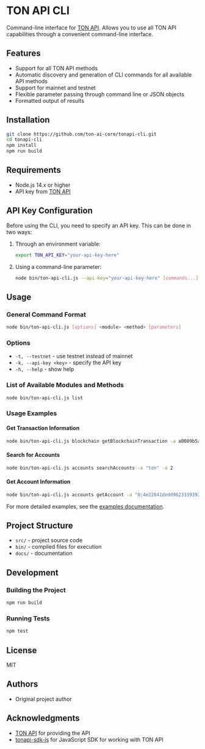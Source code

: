 # TON API CLI

Command-line interface for [TON API](https://tonapi.io). Allows you to use all TON API capabilities through a convenient command-line interface.

## Features

- Support for all TON API methods
- Automatic discovery and generation of CLI commands for all available API methods
- Support for mainnet and testnet
- Flexible parameter passing through command line or JSON objects
- Formatted output of results

## Installation

```bash
git clone https://github.com/ton-ai-core/tonapi-cli.git
cd tonapi-cli
npm install
npm run build
```

## Requirements

- Node.js 14.x or higher
- API key from [TON API](https://tonapi.io)

## API Key Configuration

Before using the CLI, you need to specify an API key. This can be done in two ways:

1. Through an environment variable:
   ```bash
   export TON_API_KEY="your-api-key-here"
   ```

2. Using a command-line parameter:
   ```bash
   node bin/ton-api-cli.js --api-key="your-api-key-here" [commands...]
   ```

## Usage

### General Command Format

```bash
node bin/ton-api-cli.js [options] <module> <method> [parameters]
```

### Options

- `-t, --testnet` - use testnet instead of mainnet
- `-k, --api-key <key>` - specify the API key
- `-h, --help` - show help

### List of Available Modules and Methods

```bash
node bin/ton-api-cli.js list
```

### Usage Examples

#### Get Transaction Information
```bash
node bin/ton-api-cli.js blockchain getBlockchainTransaction -a a0089b5ae47cb60a4d14fcd6b88836a1ec08151e8ac9b3631d680df7c2ae0bb8
```

#### Search for Accounts
```bash
node bin/ton-api-cli.js accounts searchAccounts -a "ton" -a 2
```

#### Get Account Information
```bash
node bin/ton-api-cli.js accounts getAccount -a "0:4e22841dedd96233393921ad8fedb1fee7cfcc705143292a5434a6bc9f0b829f"
```

For more detailed examples, see the [examples documentation](docs/examples.md).

## Project Structure

- `src/` - project source code
- `bin/` - compiled files for execution
- `docs/` - documentation

## Development

### Building the Project

```bash
npm run build
```

### Running Tests

```bash
npm test
```

## License

MIT

## Authors

- Original project author

## Acknowledgments

- [TON API](https://tonapi.io) for providing the API
- [tonapi-sdk-js](https://github.com/tonkeeper/tonapi-sdk-js) for JavaScript SDK for working with TON API 